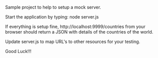 Sample project to help to setup a mock server.

Start the application by typing: node server.js

If everything is setup fine, http://localhost:9999/countries from your browser should return a JSON with details of the countries of the world.

Update server.js to map URL's to other resources for your testing.

Good Luck!!!

